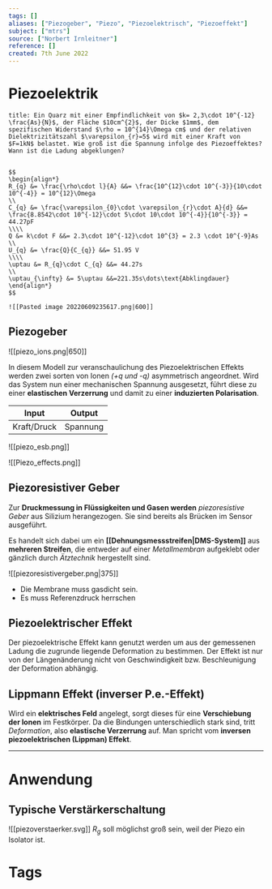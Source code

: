 ```yaml
---
tags: []
aliases: ["Piezogeber", "Piezo", "Piezoelektrisch", "Piezoeffekt"]
subject: ["mtrs"]
source: ["Norbert Irnleitner"]
reference: []
created: 7th June 2022
---
```


# Piezoelektrik
```ad-example
title: Ein Quarz mit einer Empfindlichkeit von $k= 2,3\cdot 10^{-12} \frac{As}{N}$, der Fläche $10cm^{2}$, der Dicke $1mm$, dem spezifischen Widerstand $\rho = 10^{14}\Omega cm$ und der relativen Dielektrizitätszahl $\varepsilon_{r}=5$ wird mit einer Kraft von $F=1kN$ belastet. Wie groß ist die Spannung infolge des Piezoeffektes? Wann ist die Ladung abgeklungen?


$$
\begin{align*}
R_{q} &= \frac{\rho\cdot l}{A} &&= \frac{10^{12}\cdot 10^{-3}}{10\cdot 10^{-4}} = 10^{12}\Omega
\\
C_{q} &= \frac{\varepsilon_{0}\cdot \varepsilon_{r}\cdot A}{d} &&= \frac{8.8542\cdot 10^{-12}\cdot 5\cdot 10\cdot 10^{-4}}{10^{-3}} = 44.27pF
\\\\
Q &= k\cdot F &&= 2.3\cdot 10^{-12}\cdot 10^{3} = 2.3 \cdot 10^{-9}As
\\
U_{q} &= \frac{Q}{C_{q}} &&= 51.95 V
\\\\
\uptau &= R_{q}\cdot C_{q} &&= 44.27s
\\
\uptau_{\infty} &= 5\uptau &&=221.35s\dots\text{Abklingdauer}
\end{align*}
$$

![[Pasted image 20220609235617.png|600]]

```
## Piezogeber
![[piezo_ions.png|650]]

In diesem Modell zur veranschaulichung des Piezoelektrischen Effekts werden zwei sorten von Ionen *(+q und -q)* asymmetrisch angeordnet. Wird das System nun einer mechanischen Spannung ausgesetzt, führt diese zu einer **elastischen Verzerrung** und damit zu einer **induzierten Polarisation**.

| Input       | Output |
| ----------- | ------ |
| Kraft/Druck | Spannung       |

![[piezo_esb.png]]

![[Piezo_effects.png]]

## Piezoresistiver Geber
Zur **Druckmessung in Flüssigkeiten und Gasen werden** *piezoresistive Geber* aus Silizium herangezogen. Sie sind bereits als Brücken im Sensor ausgeführt.

Es handelt sich dabei um ein **[[Dehnungsmessstreifen|DMS-System]]** aus **mehreren Streifen**, die entweder auf einer *Metallmembran* aufgeklebt oder gänzlich durch *Ätztechnik* hergestellt sind.

![[piezoresistivergeber.png|375]]

 - Die Membrane muss gasdicht sein.
 - Es muss Referenzdruck herrschen

## Piezoelektrischer Effekt
Der piezoelektrische Effekt kann genutzt werden um aus der gemessenen
Ladung die zugrunde liegende Deformation zu bestimmen.
Der Effekt ist nur von der Längenänderung nicht von Geschwindigkeit
bzw. Beschleunigung der Deformation abhängig.

## Lippmann Effekt (inverser P.e.-Effekt)
Wird ein **elektrisches Feld** angelegt, sorgt dieses für eine **Verschiebung der Ionen** im Festkörper. Da die Bindungen unterschiedlich stark sind, tritt *Deformation*, also **elastische Verzerrung** auf.
Man spricht vom **inversen piezoelektrischen (Lippman) Effekt**.

---
# Anwendung
## Typische Verstärkerschaltung
![[piezoverstaerker.svg]]
$R_{g}$ soll möglichst groß sein, weil der Piezo ein Isolator ist.
# Tags